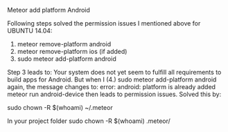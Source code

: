 Meteor add platform Android

Following steps solved the permission issues I mentioned above for UBUNTU 14.04:


1. meteor remove-platform android
2. meteor remove-platform ios (if added)
3. sudo meteor add-platform android

Step 3 leads to:
Your system does not yet seem to fulfill all requirements to build apps for Android. 
But when I (4.) sudo meteor add-platform android again, the message changes to:
error: android: platform is already added
meteor run android-device then leads to permission issues. Solved this by:


 sudo chown -R $(whoami) ~/.meteor


 In your project folder sudo chown -R $(whoami) .meteor/
